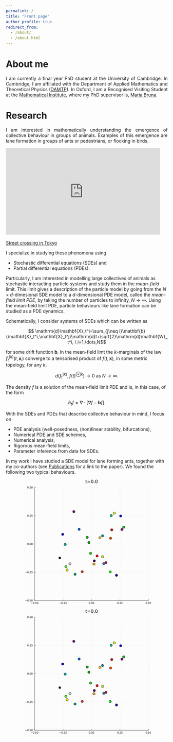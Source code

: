 ```yaml
---
permalink: /
title: "Front page"
author_profile: true
redirect_from: 
  - /about/
  - /about.html
---
```


About me
======
<p style='text-align: justify;'> 
I am currently a final year PhD student at the University of Cambridge. In Cambridge, I am affiliated with the Department of Applied Mathematics and Theoretical Physics  (<a href="https://www.damtp.cam.ac.uk/">DAMTP</a>). In Oxford, I am a Recognised Visiting Student at the <a href="https://www.maths.ox.ac.uk/">Mathematical Institute</a>, where my PhD supervisor is, <a href="https://people.maths.ox.ac.uk/bruna/">Maria Bruna</a>.

Research
======
<p style='text-align: justify;'> 
I am interested in mathematically understanding the emergence of collective behaviour in groups of animals. Examples of this emergence are lane formation in groups of ants or pedestrians, or flocking in birds.
</p>
<iframe src="https://giphy.com/embed/KJQva3zYQ2rni" width="480" height="269" style="" frameBorder="0" class="giphy-embed" allowFullScreen></iframe><p><a href="https://giphy.com/gifs/tokyo-crossing-shibuya-KJQva3zYQ2rni">Street crossing in Tokyo</a></p>
<p style='text-align: justify;'> 
I specialize in studying these phenomena using
<ul>
  <li>Stochastic differential equations (SDEs) and </li>
  <li>Partial differential equations (PDEs).</li>
</ul> 

Particularly, I am interested in modelling large collectives of animals as stochastic interacting particle systems and study them in the <em>mean-field</em> limit. This limit gives a description of the particle model by going from the $N\times d$-dimesional SDE model to a $d$-dimensional PDE model, called the <em>mean-field limit PDE</em>, by taking the number of particles to infinity, $N\to\infty$. Using the mean-field limit PDE, particle behaviours like lane formation can be studied as a PDE dynamics.

Schematically, I consider systems of SDEs which can be written as

$$ \mathrm{d}\mathbf{X}_t^i=\sum_{j\neq i}\mathbf{b}(\mathbf{X}_t^i,\mathbf{X}_t^j)\mathrm{d}t+\sqrt{2}\mathrm{d}\mathbf{W}_t^i, \ i=1,\dots,N$$

for some drift function $\mathbf{b}$. In the mean-field limt the $k$-marginals of the law $f^{(k)}_t(t,\mathbf{x}_i)$ converge to a tensorised product of $f(t,\mathbf{x})$, in some metric topology, for any $k$,

$$ d(f^{(k)}_t,f(t)^{\otimes k})\to 0 \ \mathrm{as} \ N\to\infty.$$

The density $f$ is a solution of the mean-field limit PDE and is, in this case, of the form 

$$ \partial_t f=\nabla\cdot[\nabla f-\mathbf{b} f].$$

With the SDEs and PDEs that describe collective behaviour in mind, I focus on
<ul>
  <li>PDE analysis (well-posedness, (non)linear stability, bifurcations),</li>
  <li>Numerical PDE and SDE schemes,</li>
  <li>Numerical analysis,</li>
  <li>Rigorous mean-field limits,</li>
  <li>Parameter inference from data for SDEs.</li>
</ul> 

In my work I have studied a SDE model for lane forming ants, together with my co-authors (see <a href="https://odewit8.github.io/publications/">Publications</a> for a link to the paper). We found the following two typical behaviours.
</p>

<p align="middle">
  <img src="images/clusters.gif" width="400" />
  <img src="images/clusters2.gif" width="400" /> 
</p>

<!-- <p align="middle">
  <img src="images/output.gif" width="400" />
  <img src="images/output2.gif" width="400" /> 
</p> -->
